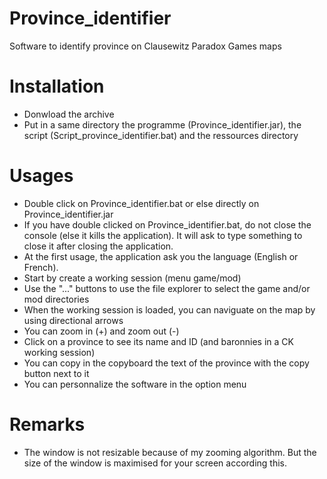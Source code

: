 # Province_identifier
Software to identify province on Clausewitz Paradox Games maps

# Installation
* Donwload the archive
* Put in a same directory the programme (Province_identifier.jar), the script (Script_province_identifier.bat) and the ressources directory

# Usages
* Double click on Province_identifier.bat
  or else directly on Province_identifier.jar
* If you have double clicked on Province_identifier.bat, do not close the console (else it kills the application). It will ask to type something to close it after closing the application.
* At the first usage, the application ask you the language (English or French).
* Start by create a working session (menu game/mod)
* Use the "..." buttons to use the file explorer to select the game and/or mod directories
* When the working session is loaded, you can naviguate on the map by using directional arrows
* You can zoom in (+) and zoom out (-)
* Click on a province to see its name and ID (and baronnies in a CK working session)
* You can copy in the copyboard the text of the province with the copy button next to it
* You can personnalize the software in the option menu

# Remarks
* The window is not resizable because of my zooming algorithm. But the size of the window is maximised for your screen according this.
